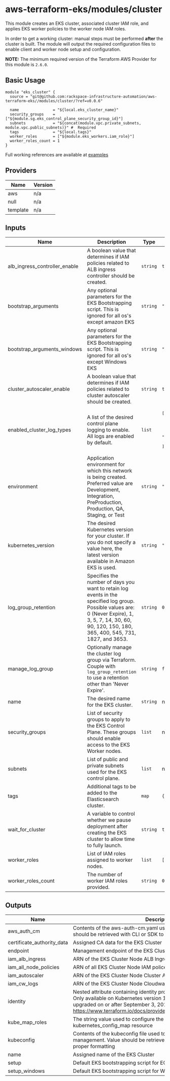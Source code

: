 # aws-terraform-eks/modules/cluster

This module creates an EKS cluster, associated cluster IAM role, and applies EKS worker policies to the worker node IAM roles.

In order to get a working cluster: manual steps must be performed **after** the cluster is built.  The module will output the required configuration files to enable client and worker node setup and configuration.

**NOTE:** The minimum required version of the Terraform AWS Provider for this module is `2.6.0`.

## Basic Usage

```
module "eks_cluster" {
  source = "git@github.com:rackspace-infrastructure-automation/aws-terraform-eks//modules/cluster/?ref=v0.0.6"

  name               = "${local.eks_cluster_name}"
  security_groups    = ["${module.sg.eks_control_plane_security_group_id}"]
  subnets            = "${concat(module.vpc.private_subnets, module.vpc.public_subnets)}" #  Required
  tags               = "${local.tags}"
  worker_roles       = ["${module.eks_workers.iam_role}"]
  worker_roles_count = 1
}
```

Full working references are available at [examples](examples)

## Providers

| Name | Version |
|------|---------|
| aws | n/a |
| null | n/a |
| template | n/a |

## Inputs

| Name | Description | Type | Default | Required |
|------|-------------|------|---------|:-----:|
| alb\_ingress\_controller\_enable | A boolean value that determines if IAM policies related to ALB ingress controller should be created. | `string` | `true` | no |
| bootstrap\_arguments | Any optional parameters for the EKS Bootstrapping script. This is ignored for all os's except amazon EKS | `string` | `""` | no |
| bootstrap\_arguments\_windows | Any optional parameters for the EKS Bootstrapping script. This is ignored for all os's except Windows EKS | `string` | `""` | no |
| cluster\_autoscaler\_enable | A boolean value that determines if IAM policies related to cluster autoscaler should be created. | `string` | `true` | no |
| enabled\_cluster\_log\_types | A list of the desired control plane logging to enable. All logs are enabled by default. | `list` | <pre>[<br>  "api",<br>  "audit",<br>  "authenticator",<br>  "controllerManager",<br>  "scheduler"<br>]</pre> | no |
| environment | Application environment for which this network is being created. Preferred value are Development, Integration, PreProduction, Production, QA, Staging, or Test | `string` | `"Development"` | no |
| kubernetes\_version | The desired Kubernetes version for your cluster. If you do not specify a value here, the latest version available in Amazon EKS is used. | `string` | `""` | no |
| log\_group\_retention | Specifies the number of days you want to retain log events in the specified log group. Possible values are: 0 (Never Expire), 1, 3, 5, 7, 14, 30, 60, 90, 120, 150, 180, 365, 400, 545, 731, 1827, and 3653. | `string` | `0` | no |
| manage\_log\_group | Optionally manage the cluster log group via Terraform. Couple with `log_group_retention` to use a retention other than 'Never Expire'. | `string` | `false` | no |
| name | The desired name for the EKS cluster. | `string` | n/a | yes |
| security\_groups | List of security groups to apply to the EKS Control Plane.  These groups should enable access to the EKS Worker nodes. | `list` | n/a | yes |
| subnets | List of public and private subnets used for the EKS control plane. | `list` | n/a | yes |
| tags | Additional tags to be added to the Elasticsearch cluster. | `map` | `{}` | no |
| wait\_for\_cluster | A variable to control whether we pause deployment after creating the EKS cluster to allow time to fully launch. | `string` | `true` | no |
| worker\_roles | List of IAM roles assigned to worker nodes. | `list` | `[]` | no |
| worker\_roles\_count | The number of worker IAM roles provided. | `string` | `0` | no |

## Outputs

| Name | Description |
|------|-------------|
| aws\_auth\_cm | Contents of the aws-auth-cm.yaml used for cluster configuration.  Value should be retrieved with CLI or SDK to ensure proper formatting |
| certificate\_authority\_data | Assigned CA data for the EKS Cluster |
| endpoint | Management endpoint of the EKS Cluster |
| iam\_alb\_ingress | ARN of the EKS Cluster Node ALB Ingress Controller IAM policy |
| iam\_all\_node\_policies | ARN of all EKS Cluster Node IAM polices |
| iam\_autoscaler | ARN of the EKS Cluster Node Cluster Autoscaler IAM policy |
| iam\_cw\_logs | ARN of the EKS Cluster Node Cloudwatch Logs IAM policy |
| identity | Nested attribute containing identity provider information for your cluster. Only available on Kubernetes version 1.13 and 1.14 clusters created or upgraded on or after September 3, 2019. https://www.terraform.io/docs/providers/aws/r/eks_cluster.html#identity |
| kube\_map\_roles | The string value used to configure the cluster with the kubernetes\_config\_map resource |
| kubeconfig | Contents of the kubeconfig file used to connect to the cluster for management.  Value should be retrieved with CLI or SDK to ensure proper formatting |
| name | Assigned name of the EKS Cluster |
| setup | Default EKS bootstrapping script for EC2 |
| setup\_windows | Default EKS bootstrapping script for Windows EC2 instances |


